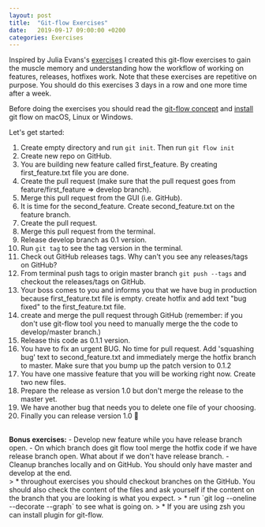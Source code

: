 ```yaml
---
layout: post
title:  "Git-flow Exercises"
date:   2019-09-17 09:00:00 +0200
categories: Exercises
---
```


Inspired by Julia Evans's [exercises](https://jvns.ca/blog/2019/08/27/curl-exercises/) I created this git-flow exercises to gain the muscle memory and understanding how the workflow of working on features, releases, hotfixes work. Note that these exercises are repetitive on purpose. You should do this exercises 3 days in a row and one more time after a week.

Before doing the exercises you should read the [git-flow concept](https://nvie.com/posts/a-successful-git-branching-model/) and [install](https://danielkummer.GitHub.io/git-flow-cheatsheet/) git flow on macOS, Linux or Windows.

Let's get started:

1. Create empty directory and run `git init`. Then run `git flow init`
2. Create new repo on GitHub.
3. You are building new feature called first_feature. By creating first_feature.txt file you are done.
4. Create the pull request (make sure that the pull request goes from feature/first_feature => develop branch).
5. Merge this pull request from the GUI (i.e. GitHub).
6. It is time for the second_feature. Create second_feature.txt on the feature branch.
7. Create the pull request.
8. Merge this pull request from the terminal.
9. Release develop branch as 0.1 version.
10. Run `git tag` to see the tag version in the terminal.
11. Check out GitHub releases tags. Why can't you see any releases/tags on GitHub?
12. From terminal push tags to origin master branch `git push --tags` and checkout the releases/tags on GitHub.
13. Your boss comes to you and informs you that we have bug in production because first_feature.txt file is empty. create hotfix and add text "bug fixed" to the first_feature.txt file.
14. create and merge the pull request through GitHub (remember: if you don't use git-flow tool you need to manually merge the the code to develop/master branch.)
15. Release this code as 0.1.1 version.
16. You have to fix an urgent BUG. No time for pull request. Add 'squashing bug' text to second_feature.txt and immediately merge the hotfix branch to master. Make sure that you bump up the patch version to 0.1.2
17. You have one massive feature that you will be working right now. Create two new files.
18. Prepare the release as version 1.0 but don't merge the release to the master yet.
19. We have another bug that needs you to delete one file of your choosing.
20. Finally you can release version 1.0 🎉

<br>
<strong>Bonus exercises:</strong>
- Develop new feature while you have release branch open.
- On which branch does git flow tool merge the hotfix code if we have release branch open. What about if we don't have release branch.
- Cleanup branches locally and on GitHub. You should only have master and develop at the end.

<br>
> * throughout exercises you should checkout branches on the GitHub. You should also check the content of the files and ask yourself if the content on the branch that you are looking is what you expect.
> * run `git log --oneline --decorate --graph` to see what is going on.
> * If you are using zsh you can install plugin for git-flow.
